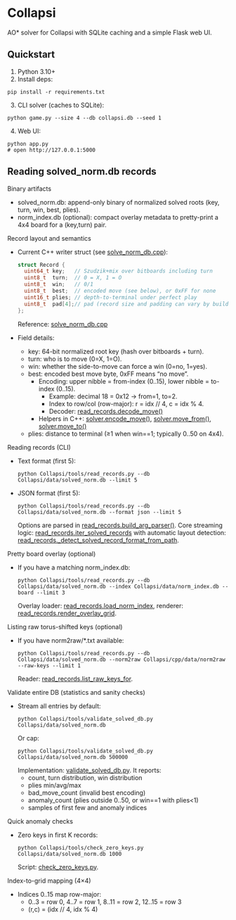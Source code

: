 Collapsi
========

AO* solver for Collapsi with SQLite caching and a simple Flask web UI.

Quickstart
----------

1) Python 3.10+
2) Install deps:
```
pip install -r requirements.txt
```
3) CLI solver (caches to SQLite):
```
python game.py --size 4 --db collapsi.db --seed 1
```
4) Web UI:
```
python app.py
# open http://127.0.0.1:5000
```


Reading solved_norm.db records
------------------------------

Binary artifacts
- solved_norm.db: append-only binary of normalized solved roots (key, turn, win, best, plies).
- norm_index.db (optional): compact overlay metadata to pretty-print a 4x4 board for a (key,turn) pair.

Record layout and semantics
- Current C++ writer struct (see [solve_norm_db.cpp](Collapsi/cpp/src/solve_norm_db.cpp)):
  ```cpp
  struct Record {
    uint64_t key;   // Szudzik+mix over bitboards including turn
    uint8_t  turn;  // 0 = X, 1 = O
    uint8_t  win;   // 0/1
    uint8_t  best;  // encoded move (see below), or 0xFF for none
    uint16_t plies; // depth-to-terminal under perfect play
    uint8_t  pad[4];// pad (record size and padding can vary by build)
  };
  ```
  Reference: [solve_norm_db.cpp](Collapsi/cpp/src/solve_norm_db.cpp:24)

- Field details:
  - key: 64-bit normalized root key (hash over bitboards + turn).
  - turn: who is to move (0=X, 1=O).
  - win: whether the side-to-move can force a win (0=no, 1=yes).
  - best: encoded best move byte, 0xFF means “no move”.
    - Encoding: upper nibble = from-index (0..15), lower nibble = to-index (0..15).
      - Example: decimal 18 = 0x12 → from=1, to=2.
      - Index to row/col (row-major): r = idx // 4, c = idx % 4.
      - Decoder: [read_records.decode_move()](Collapsi/tools/read_records.py:37)
    - Helpers in C++: [solver.encode_move()](Collapsi/cpp/include/solver.hpp:38), [solver.move_from()](Collapsi/cpp/include/solver.hpp:39), [solver.move_to()](Collapsi/cpp/include/solver.hpp:40)
  - plies: distance to terminal (≥1 when win==1; typically 0..50 on 4x4).

Reading records (CLI)
- Text format (first 5):
  ```
  python Collapsi/tools/read_records.py --db Collapsi/data/solved_norm.db --limit 5
  ```
- JSON format (first 5):
  ```
  python Collapsi/tools/read_records.py --db Collapsi/data/solved_norm.db --format json --limit 5
  ```
  Options are parsed in [read_records.build_arg_parser()](Collapsi/tools/read_records.py:304). Core streaming logic: [read_records.iter_solved_records](Collapsi/tools/read_records.py:156) with automatic layout detection: [read_records._detect_solved_record_format_from_path](Collapsi/tools/read_records.py:112).

Pretty board overlay (optional)
- If you have a matching norm_index.db:
  ```
  python Collapsi/tools/read_records.py --db Collapsi/data/solved_norm.db --index Collapsi/data/norm_index.db --board --limit 3
  ```
  Overlay loader: [read_records.load_norm_index](Collapsi/tools/read_records.py:229), renderer: [read_records.render_overlay_grid](Collapsi/tools/read_records.py:261).

Listing raw torus-shifted keys (optional)
- If you have norm2raw/*.txt available:
  ```
  python Collapsi/tools/read_records.py --db Collapsi/data/solved_norm.db --norm2raw Collapsi/cpp/data/norm2raw --raw-keys --limit 1
  ```
  Reader: [read_records.list_raw_keys_for](Collapsi/tools/read_records.py:285).

Validate entire DB (statistics and sanity checks)
- Stream all entries by default:
  ```
  python Collapsi/tools/validate_solved_db.py Collapsi/data/solved_norm.db
  ```
  Or cap:
  ```
  python Collapsi/tools/validate_solved_db.py Collapsi/data/solved_norm.db 500000
  ```
  Implementation: [validate_solved_db.py](Collapsi/tools/validate_solved_db.py). It reports:
  - count, turn distribution, win distribution
  - plies min/avg/max
  - bad_move_count (invalid best encoding)
  - anomaly_count (plies outside 0..50, or win==1 with plies&lt;1)
  - samples of first few and anomaly indices

Quick anomaly checks
- Zero keys in first K records:
  ```
  python Collapsi/tools/check_zero_keys.py Collapsi/data/solved_norm.db 1000
  ```
  Script: [check_zero_keys.py](Collapsi/tools/check_zero_keys.py).

Index-to-grid mapping (4×4)
- Indices 0..15 map row-major:
  - 0..3 = row 0, 4..7 = row 1, 8..11 = row 2, 12..15 = row 3
  - (r,c) = (idx // 4, idx % 4)

